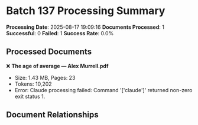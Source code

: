 # Batch 137 Processing Summary

**Processing Date**: 2025-08-17 19:09:16
**Documents Processed**: 1
**Successful**: 0
**Failed**: 1
**Success Rate**: 0.0%

## Processed Documents

❌ **The age of average — Alex Murrell.pdf**
   - Size: 1.43 MB, Pages: 23
   - Tokens: 10,202
   - Error: Claude processing failed: Command '['claude']' returned non-zero exit status 1.

## Document Relationships
